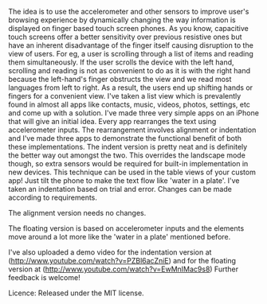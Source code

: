 The idea is to use the accelerometer and other sensors to improve user's browsing experience by dynamically changing 
the way information is displayed on finger based touch screen phones. As you know, capacitive touch screens offer a 
better sensitivity over previous resistive ones but have an inherent disadvantage of the finger itself causing 
disruption to the view of users. For eg, a user is scrolling through a list of items and reading them simultaneously. 
If the user scrolls the device with the left hand, scrolling and reading is not as convenient to do as it is 
with the right hand because the left-hand's finger obstructs the view and we read most languages from 
left to right. As a result, the users end up shifting hands or fingers for a convenient view. 
I've taken a list view which is prevalently found in almost all apps like contacts, music, videos, photos, settings,
etc and come up with a solution. I've made three very simple apps on an iPhone that will give an initial idea. 
Every app rearranges the text using accelerometer inputs. The rearrangement involves alignment or indentation and 
I've made three apps to demonstrate the functional benefit of both these implementations. The indent version 
is pretty neat and is definitely the better way out amongst the two. This overrides the landscape mode though, 
so extra sensors would be required for built-in implementation in new devices. This technique can be used in the 
table views of your custom app! Just tilt the phone to make the text flow like 'water in a plate'. I've taken an 
indentation based on trial and error. Changes can be made according to requirements.

The alignment version needs no changes.

The floating version is based on accelerometer inputs and the elements move around a lot more like the 'water in a plate' mentioned before.

I've also uploaded a demo video for the indentation version at  (http://www.youtube.com/watch?v=PZBl6acZniE) and for the floating version at (http://www.youtube.com/watch?v=EwMnIMac9s8)
Further feedback is welcome!

Licence:
Released under the MIT license.